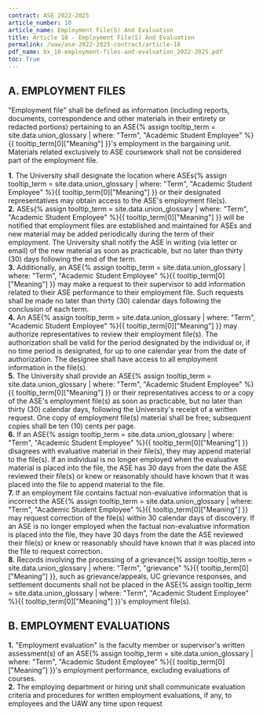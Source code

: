 ```yaml
---
contract: ASE 2022-2025
article_number: 10
article_name: Employment File(S) And Evaluation 
title: Article 10 - Employment File(S) And Evaluation 
permalink: /uaw/ase-2022-2025-contract/article-10
pdf_name: bx_10-employment-files-and-evaluation_2022-2025.pdf
toc: True
---
```



## A. EMPLOYMENT FILES

"Employment file" shall be defined as information (including reports, documents, correspondence and other materials in their entirety or redacted portions) pertaining to an <span class="tooltip">ASE<span class="tooltip-text">{% assign tooltip_term = site.data.union_glossary | where: "Term", "Academic Student Employee" %}{{ tooltip_term[0]["Meaning"] }}</span></span>'s employment in the bargaining unit. Materials related exclusively to ASE coursework shall not be considered part of the employment file.

<div class="lvl2"><b>1.</b> The University shall designate the location where <span class="tooltip">ASEs<span class="tooltip-text">{% assign tooltip_term = site.data.union_glossary | where: "Term", "Academic Student Employee" %}{{ tooltip_term[0]["Meaning"] }}</span></span> or their designated representatives may obtain access to the ASE's employment file(s).</div>
<div class="lvl2"><b>2.</b> <span class="tooltip">ASEs<span class="tooltip-text">{% assign tooltip_term = site.data.union_glossary | where: "Term", "Academic Student Employee" %}{{ tooltip_term[0]["Meaning"] }}</span></span> will be notified that employment files are established and maintained for ASEs and new material may be added periodically during the term of their employment. The University shall notify the ASE in writing (via letter or email) of the new material as soon as practicable, but no later than thirty (30) days following the end of the term.</div>
<div class="lvl2"><b>3.</b> Additionally, an <span class="tooltip">ASE<span class="tooltip-text">{% assign tooltip_term = site.data.union_glossary | where: "Term", "Academic Student Employee" %}{{ tooltip_term[0]["Meaning"] }}</span></span> may make a request to their supervisor to add information related to their ASE performance to their employment file. Such requests shall be made no later than thirty (30) calendar days following the conclusion of each term.</div>
<div class="lvl2"><b>4.</b> An <span class="tooltip">ASE<span class="tooltip-text">{% assign tooltip_term = site.data.union_glossary | where: "Term", "Academic Student Employee" %}{{ tooltip_term[0]["Meaning"] }}</span></span> may authorize representatives to review their employment file(s). The authorization shall be valid for the period designated by the individual or, if no time period is designated, for up to one calendar year from the date of authorization. The designee shall have access to all employment information in the file(s).</div>
<div class="lvl2"><b>5.</b> The University shall provide an <span class="tooltip">ASE<span class="tooltip-text">{% assign tooltip_term = site.data.union_glossary | where: "Term", "Academic Student Employee" %}{{ tooltip_term[0]["Meaning"] }}</span></span> or their representatives access to or a copy of the ASE's employment file(s) as soon as practicable, but no later than thirty (30) calendar days, following the University's receipt of a written request. One copy of employment file(s) material shall be free; subsequent copies shall be ten (10) cents per page.</div>
<div class="lvl2"><b>6.</b> If an <span class="tooltip">ASE<span class="tooltip-text">{% assign tooltip_term = site.data.union_glossary | where: "Term", "Academic Student Employee" %}{{ tooltip_term[0]["Meaning"] }}</span></span> disagrees with evaluative material in their file(s), they may append material to the file(s). If an individual is no longer employed when the evaluative material is placed into the file, the ASE has 30 days from the date the ASE reviewed their file(s) or knew or reasonably should have known that it was placed into the file to append material to the file.</div>
<div class="lvl2"><b>7.</b> If an employment file contains factual non-evaluative information that is incorrect the <span class="tooltip">ASE<span class="tooltip-text">{% assign tooltip_term = site.data.union_glossary | where: "Term", "Academic Student Employee" %}{{ tooltip_term[0]["Meaning"] }}</span></span> may request correction of the file(s) within 30 calendar days of discovery. If an ASE is no longer employed when the factual non-evaluative information is placed into the file, they have 30 days from the date the ASE reviewed their file(s) or knew or reasonably should have known that it was placed into the file to request correction.</div>
<div class="lvl2"><b>8.</b> Records involving the processing of a <span class="tooltip">grievance<span class="tooltip-text">{% assign tooltip_term = site.data.union_glossary | where: "Term", "grievance" %}{{ tooltip_term[0]["Meaning"] }}</span></span>, such as grievance/appeals, UC grievance responses, and settlement documents shall not be placed in the <span class="tooltip">ASE<span class="tooltip-text">{% assign tooltip_term = site.data.union_glossary | where: "Term", "Academic Student Employee" %}{{ tooltip_term[0]["Meaning"] }}</span></span>'s employment file(s).</div>

## B. EMPLOYMENT EVALUATIONS

<div class="lvl2"><b>1.</b> "Employment evaluation" is the faculty member or supervisor's written assessment(s) of an <span class="tooltip">ASE<span class="tooltip-text">{% assign tooltip_term = site.data.union_glossary | where: "Term", "Academic Student Employee" %}{{ tooltip_term[0]["Meaning"] }}</span></span>'s employment performance, excluding evaluations of courses.</div>
<div class="lvl2"><b>2.</b> The employing department or hiring unit shall communicate evaluation criteria and procedures for written employment evaluations, if any, to employees and the UAW any time upon request</div>
